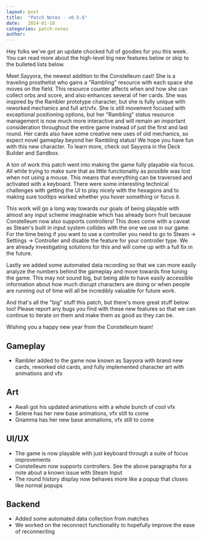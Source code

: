 ```yaml
---
layout: post
title:  "Patch Notes - v0.5.6"
date:   2024-01-18
categories: patch-notes
author: 
---
```


Hey folks we've got an update chocked full of goodies for you this week.
You can read more about the high-level big new features below
or skip to the bulleted lists below.

Meet Sayyora, the newest addition to the Constelleum cast!
She is a traveling prosthetist who gains a "Rambling" resource
with each space she moves on the field.
This resource counter affects when and how she can collect orbs and score,
and also enhances several of her cards.
She was inspired by the Rambler prototype character,
but she is fully unique with reworked mechanics and full art/vfx.
She is still movement focused with exceptional positioning options,
but her "Rambling" status resource management is now much more interactive
and will remain an<!--end_excerpt--> important consideration throughout the entire game
instead of just the first and last round.
Her cards also have some creative new uses of old mechanics,
so expect novel gameplay beyond her Rambling status!
We hope you have fun with this new character.
To learn more, check out Sayyora in the Deck Builder and Sandbox.

A ton of work this patch went into making the game fully playable via focus. All while trying to make sure that as little functionality as possible was lost when not using a mouse. This means that everything can be traversed and activated with a keyboard. There were some interesting technical challenges with getting the UI to play nicely with the hexagons and to making sure tooltips worked whether you hover something or focus it.

This work will go a long way towards our goals of being playable with almost any input scheme imaginable which has already born fruit because Constelleum now also supports controllers! This does come with a caveat as Steam's built in input system collides with the one we use in our game. For the time being if you want to use a controller you need to go to Steam -> Settings -> Controller and disable the feature for your controller type. We are already investigating solutions for this and will come up with a full fix in the future.

Lastly we added some automated data recording so that we can more easily analyze the numbers behind the gameplay and move towards fine tuning the game. This may not sound big, but being able to have easily accessible information about how much disrupt characters are doing or when people are running out of time will all be incredibly valuable for future work.

And that's all the "big" stuff this patch, but there's more great stuff below too! Please report any bugs you find with these new features so that we can continue to iterate on them and make them as good as they can be.

Wishing you a happy new year from the Constelleum team!

## Gameplay

* Rambler added to the game now known as Sayyora with brand new cards, reworked old cards, and fully implemented character art with animations and vfx

## Art

* Awali got his updated animations with a whole bunch of cool vfx
* Selene has her new base animations, vfx still to come
* Gnamma has her new base animations, vfx still to come

## UI/UX

* The game is now playable with just keyboard through a suite of focus improvements
* Constelleum now supports controllers. See the above paragraphs for a note about a known issue with Steam Input
* The round history display now behaves more like a popup that closes like normal popups

## Backend

* Added some automated data collection from matches
* We worked on the reconnect functionality to hopefully improve the ease of reconnecting
